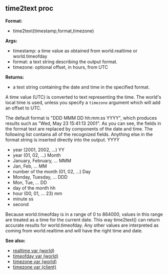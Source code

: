 ## time2text proc

**Format:**
+   time2text(timestamp,format,timezone)
<!-- -->
**Args:**
+   timestamp: a time value as obtained from world.realtime or
    world.timeofday
+   format: a text string describing the output format.
+   timezone: optional offset, in hours, from UTC
<!-- -->
**Returns:**
+   a text string containing the date and time in the specified format.


A time value (UTC) is converted to text representing the time.
The world\'s local time is used, unless you specify a `timezone`
argument which will add an offset to UTC. 

The default format is
\"DDD MMM DD hh:mm:ss YYYY\", which produces results such as \"Wed, May
23 15:41:13 2001\". As you can see, the fields in the format text are
replaced by components of the date and time. The following list contains
all of the recognized fields. Anything else in the format string is
inserted directly into the output.
YYYY
+   year (2001, 2002, \...)
YY
+   year (01, 02, \...)
Month
+   January, February, \...
MMM
+   Jan, Feb, \...
MM
+   number of the month (01, 02, \...)
Day
+   Monday, Tuesday, \...
DDD
+   Mon, Tue, \...
DD
+   day of the month
hh
+   hour (00, 01, \... 23)
mm
+   minute
ss
+   second


Because world.timeofday is in a range of 0 to 864000, values in
this range are treated as a time for the current date. This way
time2text() can return accurate results for world.timeofday. Any other
values are interpreted as coming from world.realtime and will have the
right time and date.

**See also:**
+   [realtime var (world)](/ref/world/var/realtime.md) 
+   [timeofday var (world)](/ref/world/var/timeofday.md) 
+   [timezone var (world)](/ref/world/var/timezone.md) 
+   [timezone var (client)](/ref/client/var/timezone.md) <!-- -->